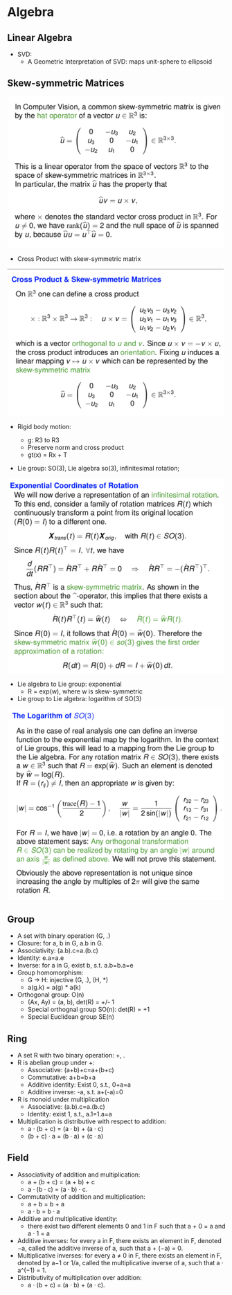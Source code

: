 # Algebra

## Linear Algebra
- SVD:
	- A Geometric Interpretation of SVD: maps unit-sphere to ellipsoid

## Skew-symmetric Matrices
<img src="/CV-3D/images/trad/skew-symmetric.png" alt="drawing" width="500"/>

- Cross Product with skew-symmetric matrix
<img src="/CV-3D/images/trad/cross-product.png" alt="drawing" width="500"/>

- Rigid body motion:
	- g: R3 to R3
	- Preserve norm and cross product
	- gt(x) = Rx + T

- Lie group: SO(3), Lie algebra so(3), infinitesimal rotation;
<img src="/CV-3D/images/trad/exp-family.png" alt="drawing" width="500"/>

- Lie algebra to Lie group: exponential
	- R = exp(w), where w is skew-symmetric
- Lie group to Lie algebra: logarithm of SO(3)
<img src="/CV-3D/images/trad/log-lie.png" alt="drawing" width="500"/>

## Group
- A set with binary operation (G, .)
- Closure: for a, b in G, a.b in G.
- Associativity: (a.b).c=a.(b.c)
- Identity: e.a=a.e
- Inverse: for a in G, exist b, s.t. a.b=b.a=e
- Group homomorphism:
	- G -> H: injective (G, .), (H, \*)
	- a(g.k) = a(g) \* a(k)
- Orthogonal group: O(n)
	- (Ax, Ay) = (a, b), det(R) = +/- 1
	- Special orthognal group SO(n): det(R) = +1
	- Special Euclidean group SE(n)

## Ring
- A set R with two binary operation: +, .
- R is abelian group under +:
	- Associative: (a+b)+c=a+(b+c)
	- Commutative: a+b=b+a
	- Additive identity: Exist 0, s.t., 0+a=a
	- Additive inverse: -a, s.t. a+(-a)=0
- R is monoid under multiplication
	- Associative: (a.b).c=a.(b.c)
	- Identity: exist 1, s.t., a.1=1.a=a
- Multiplication is distributive with respect to addition:
	- a ⋅ (b + c) = (a · b) + (a · c)
	- (b + c) · a = (b · a) + (c · a) 

## Field
- Associativity of addition and multiplication:
	- a + (b + c) = (a + b) + c
	- a · (b · c) = (a · b) · c.
- Commutativity of addition and multiplication:
	- a + b = b + a
	- a · b = b · a
- Additive and multiplicative identity:
	- there exist two different elements 0 and 1 in F such that a + 0 = a and a · 1 = a
- Additive inverses: for every a in F, there exists an element in F, denoted −a, called the additive inverse of a, such that a + (−a) = 0.
- Multiplicative inverses: for every a ≠ 0 in F, there exists an element in F, denoted by a−1 or 1/a, called the multiplicative inverse of a, such that a · a^(−1) = 1.
- Distributivity of multiplication over addition:
	- a · (b + c) = (a · b) + (a · c).
